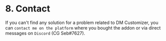 # 8. Contact

If you can't find any solution for a problem related to DM Customizer, you can `contact me on the platform` where you bought 
the addon or via direct messages on `Discord` (CG Seb#7627).
